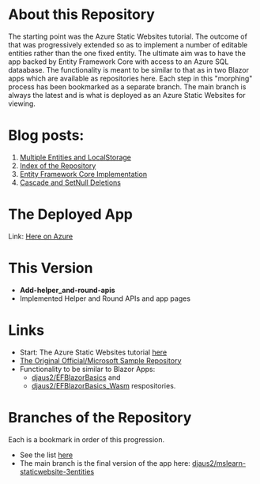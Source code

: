 # About this Repository

The starting point was the Azure Static Websites tutorial. The outcome of that was progressively extended so as to implement a number of editable entities 
rather than the one fixed entity. The ultimate aim was to have the app backed by Entity Framework Core with access to an Azure SQL dataabase. The functionality is meant to be similar to that as in two Blazor apps which are available as repositories here. Each step in this "morphing" process has been bookmarked as a separate branch. The main branch is always the latest and is what is deployed as an Azure Static Websites for viewing.

# Blog posts:
1. [Multiple Entities and LocalStorage](https://davidjones.sportronics.com.au/web/Azure_Static_Websites-Multiple_Entities-web.html)
1. [Index of the Repository](https://davidjones.sportronics.com.au/web/Azure_Static_Websites-Multiple_Entities-index.html)
1. [Entity Framework Core Implementation](https://davidjones.sportronics.com.au/web/_An_Azure_Static_Web_App_with_EF-Entity_Framework_Core_Implementation-web.html)
1. [Cascade and SetNull Deletions](https://davidjones.sportronics.com.au/web/An_Azure_Static_Web_App_with_EF-Casecade_and_SetNull_Deletions-web.html)

# The Deployed App
Link: [Here on Azure](https://brave-wave-05ed2c51e.azurestaticapps.net/)

# This Version
- **Add-helper_and-round-apis**
- Implemented Helper and Round APIs and app pages


# Links
- Start: The Azure Static Websites tutorial [here](https://docs.microsoft.com/en-us/learn/modules/publish-app-service-static-web-app-api-dotnet/)
- [The Original Official/Microsoft Sample Repository](https://github.com/MicrosoftDocs/mslearn-staticwebapp-dotnet)
- Functionality to be similar to Blazor Apps: 
  - [djaus2/EFBlazorBasics](https://github.com/djaus2/EFBlazorBasics) and 
  - [djaus2/EFBlazorBasics_Wasm](https://github.com/djaus2/EFBlazorBasics_Wasm) respositories.

# Branches of the Repository
Each is a bookmark in order of this progression.
- See the list [here](http://www.sportronics.com.au/web/Azure_Static_Websites-Multiple_Entities-index.html)
- The main branch is the final version of the app here: [djaus2/mslearn-staticwebsite-3entities](https://github.com/djaus2/mslearn-staticwebsite-3entities)

